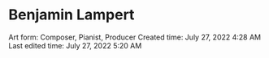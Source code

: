 # Benjamin Lampert

Art form: Composer, Pianist, Producer
Created time: July 27, 2022 4:28 AM
Last edited time: July 27, 2022 5:20 AM